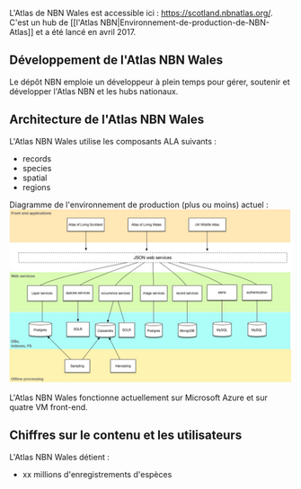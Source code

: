 L'Atlas de NBN Wales est accessible ici : https://scotland.nbnatlas.org/. C'est un hub de [[l'Atlas NBN|Environnement-de-production-de-NBN-Atlas]] et a été lancé en avril 2017.

## Développement de l'Atlas NBN Wales
Le dépôt NBN emploie un développeur à plein temps pour gérer, soutenir et développer l'Atlas NBN et les hubs nationaux.

## Architecture de l'Atlas NBN Wales
L'Atlas NBN Wales utilise les composants ALA suivants :
* records
* species
* spatial
* regions

Diagramme de l'environnement de production (plus ou moins) actuel :
![](https://raw.githubusercontent.com/nbnuk/als-install/master/Arch.jpg)

L'Atlas NBN Wales fonctionne actuellement sur Microsoft Azure et sur quatre VM front-end.

## Chiffres sur le contenu et les utilisateurs
L'Atlas NBN Wales détient : 
* xx millions d'enregistrements d'espèces
